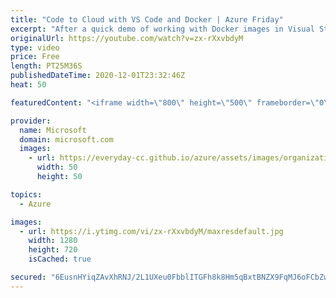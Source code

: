 ```yaml
---
title: "Code to Cloud with VS Code and Docker | Azure Friday"
excerpt: "After a quick demo of working with Docker images in Visual Studio, Paul Yuknewicz shows Scott Hanselman how the Docker for Visual Studio Code extension makes it easy for you to build, debug, and diagnose containerized apps. Paul will also show how the extension helps you deploy a container to Azure Container"
originalUrl: https://youtube.com/watch?v=zx-rXxvbdyM
type: video
price: Free
length: PT25M36S
publishedDateTime: 2020-12-01T23:32:46Z
heat: 50

featuredContent: "<iframe width=\"800\" height=\"500\" frameborder=\"0\" src=\"https://www.youtube.com/embed/zx-rXxvbdyM\" allow=\"accelerometer; autoplay; encrypted-media; gyroscope; picture-in-picture\" allowfullscreen></iframe>"

provider:
  name: Microsoft
  domain: microsoft.com
  images:
    - url: https://everyday-cc.github.io/azure/assets/images/organizations/microsoft.com-50x50.jpg
      width: 50
      height: 50

topics:
  - Azure

images:
  - url: https://i.ytimg.com/vi/zx-rXxvbdyM/maxresdefault.jpg
    width: 1280
    height: 720
    isCached: true

secured: "6EusnHYiqZAvXhRNJ/2L1UXeu0FbblITGFh8k8Hm5qBxtBNZX9FqMJ6oFCbZwZeQJdJS7jVvZPSWzqwQBbEJ0+sMyNHAcMfjMB8lvKBLkT7qX8Vfms0y/J7m/BoBnNjv/i9I/pgBYVQCEaeykCIhCEeTqhxC6gYoN0x3Ry9yP7GBKrKFGllThRigdF2vSGg9MGAVdaLA9JcDrijCWj/nRqwiq2HZ0KjD1Ba8wqz00cjPt0wyBRPbP9iT5ht7QRx3DlEWINF1rFJTU8/+JZZvjl38xms0kSwm74u4EB4GkmpCu3SrhOjkQf/p5ZDdQUznv3PvMcufQy+d8hy+70UygS8v0nOSCFmnKrh8kMasDo4h/Jsahilh7z5/YIeG6D0XQ/wP8cDLxP7YymT26gJQ/ntPU2zEELVg9LfxObk0Xls=;0wwIjAcmtaJGEJxVaq8W1Q=="
---
```



